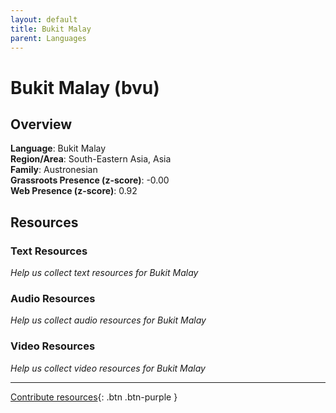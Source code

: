 ```yaml
---
layout: default
title: Bukit Malay
parent: Languages
---
```


# Bukit Malay (bvu)

## Overview

**Language**: Bukit Malay  
**Region/Area**: South-Eastern Asia, Asia  
**Family**: Austronesian  
**Grassroots Presence (z-score)**: -0.00  
**Web Presence (z-score)**: 0.92  

## Resources

### Text Resources
*Help us collect text resources for Bukit Malay*

### Audio Resources
*Help us collect audio resources for Bukit Malay*

### Video Resources
*Help us collect video resources for Bukit Malay*

---

[Contribute resources](https://forms.office.com/e/1SfLJx3u1r){: .btn .btn-purple }
